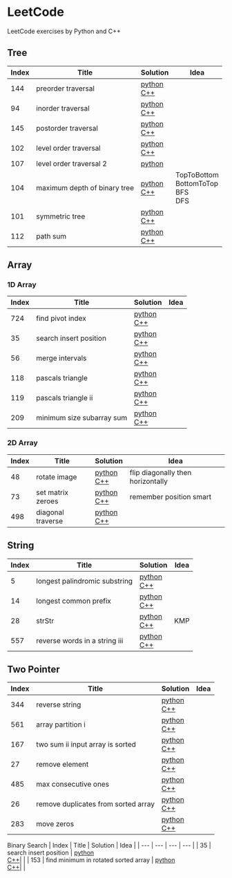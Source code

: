 # LeetCode

LeetCode exercises by Python and C++

## Tree
| Index | Title | Solution | Idea |
| --- | --- | --- | --- |
| 144 | preorder traversal | [python](https://github.com/wshuail/leetcode/blob/master/python/144.binary-tree-preorder-traversal.py) <br> [C++](https://github.com/wshuail/leetcode/blob/master/cpp/144.binary-tree-preorder-traversal.cpp)| |
| 94 | inorder traversal | [python](https://github.com/wshuail/leetcode/blob/master/python/94.binary-tree-inorder-traversal.py) <br> [C++](https://github.com/wshuail/leetcode/blob/master/cpp/94.binary-tree-inorder-traversal.cpp)| |
| 145 | postorder traversal | [python](https://github.com/wshuail/leetcode/blob/master/python/145.binary-tree-postorder-traversal.py) <br> [C++](https://github.com/wshuail/leetcode/blob/master/cpp/145.binary-tree-postorder-traversal.cpp)| |
| 102 | level order traversal | [python](https://github.com/wshuail/leetcode/blob/master/python/102.binary-tree-level-order-traversal.py) <br> [C++](https://github.com/wshuail/leetcode/blob/master/cpp/102.binary-tree-level-order-traversal.cpp)| |
| 107 | level order traversal 2 | [python](https://github.com/wshuail/leetcode/blob/master/python/107.binary-tree-level-order-traversal-ii.py) ||
| 104 | maximum depth of binary tree | [python](https://github.com/wshuail/leetcode/blob/master/python/104.maximum-depth-of-binary-tree.py) <br> [C++](https://github.com/wshuail/leetcode/blob/master/cpp/104.maximum-depth-of-binary-tree.cpp) | TopToBottom <br> BottomToTop <br> BFS <br> DFS |
| 101 | symmetric tree | [python](https://github.com/wshuail/leetcode/blob/master/python/101.symmetric-tree.py) <br> [C++](https://github.com/wshuail/leetcode/blob/master/cpp/101.symmetric-tree.cpp) | |
| 112 | path sum | [python](https://github.com/wshuail/leetcode/blob/master/python/112.path-sum.py) <br> [C++](https://github.com/wshuail/leetcode/blob/master/cpp/112.path-sum.cpp) | |

## Array

### 1D Array
| Index | Title | Solution | Idea |
| --- | --- | --- | --- |
| 724 | find pivot index | [python](https://github.com/wshuail/leetcode/blob/master/python/724.find-pivot-index.py) <br> [C++](https://github.com/wshuail/leetcode/blob/master/cpp/724.find-pivot-index.cpp)| |
| 35 | search insert position | [python](https://github.com/wshuail/leetcode/blob/master/python/35.search-insert-position.py) <br> [C++](https://github.com/wshuail/leetcode/blob/master/cpp/35.search-insert-position.cpp)| |
| 56 | merge intervals | [python](https://github.com/wshuail/leetcode/blob/master/python/56.merge-intervals.py) <br> [C++](https://github.com/wshuail/leetcode/blob/master/cpp/56.merge-intervals.cpp)| |
| 118 | pascals triangle | [python](https://github.com/wshuail/leetcode/blob/master/python/118.pascals-triangle.py) <br> [C++](https://github.com/wshuail/leetcode/blob/master/cpp/118.pascals-triangle.cpp)| |
| 119 | pascals triangle ii | [python](https://github.com/wshuail/leetcode/blob/master/python/119.pascals-triangle-ii.py) <br> [C++](https://github.com/wshuail/leetcode/blob/master/cpp/119.pascals-triangle-ii.cpp)| |
| 209 | minimum size subarray sum | [python](https://github.com/wshuail/leetcode/blob/master/python/209.minimum-size-subarray-sum.py) <br> [C++](https://github.com/wshuail/leetcode/blob/master/cpp/209.minimum-size-subarray-sum.cpp)| |

### 2D Array
| Index | Title | Solution | Idea |
| --- | --- | --- | --- |
| 48 | rotate image | [python](https://github.com/wshuail/leetcode/blob/master/python/48.rotate-image.py) <br> [C++](https://github.com/wshuail/leetcode/blob/master/cpp/48.rotate-image.cpp)| flip diagonally then horizontally |
| 73 | set matrix zeroes | [python](https://github.com/wshuail/leetcode/blob/master/python/73.set-matrix-zeroes.py) <br> [C++](https://github.com/wshuail/leetcode/blob/master/cpp/73.set-matrix-zeroes.cpp)| remember position smart |
| 498 | diagonal traverse | [python](https://github.com/wshuail/leetcode/blob/master/python/498.diagonal-traverse.py) <br> [C++](https://github.com/wshuail/leetcode/blob/master/cpp/498.diagonal-traverse.cpp)| |

## String
| Index | Title | Solution | Idea |
| --- | --- | --- | --- |
| 5 | longest palindromic substring | [python](https://github.com/wshuail/leetcode/blob/master/python/5.longest-palindromic-substring.py) <br> [C++](https://github.com/wshuail/leetcode/blob/master/cpp/5.longest-palindromic-substring.cpp)| |
| 14 | longest common prefix | [python](https://github.com/wshuail/leetcode/blob/master/python/14.longest-common-prefix.py) <br> [C++](https://github.com/wshuail/leetcode/blob/master/cpp/14.longest-common-prefix.cpp)| |
| 28 | strStr | [python](https://github.com/wshuail/leetcode/blob/master/python/28.implement-strstr.py) <br> [C++](https://github.com/wshuail/leetcode/blob/master/cpp/28.implement-strstr.cpp)| KMP |
| 557 | reverse words in a string iii | [python](https://github.com/wshuail/leetcode/blob/master/python/557.reverse-words-in-a-string-iii.py) <br> [C++](https://github.com/wshuail/leetcode/blob/master/cpp/557.reverse-words-in-a-string-iii.cpp)| |

## Two Pointer
| Index | Title | Solution | Idea |
| --- | --- | --- | --- |
| 344 | reverse string | [python](https://github.com/wshuail/leetcode/blob/master/python/344.reverse-string.py) <br> [C++](https://github.com/wshuail/leetcode/blob/master/cpp/344.reverse-string.cpp)| |
| 561 | array partition i | [python](https://github.com/wshuail/leetcode/blob/master/python/561.array-partition-i.py) <br> [C++](https://github.com/wshuail/leetcode/blob/master/cpp/561.array-partition-i.cpp)| |
| 167 | two sum ii input array is sorted | [python](https://github.com/wshuail/leetcode/blob/master/python/167.two-sum-ii-input-array-is-sorted.py) <br> [C++](https://github.com/wshuail/leetcode/blob/master/cpp/167.two-sum-ii-input-array-is-sorted.cpp)| |
| 27 | remove element | [python](https://github.com/wshuail/leetcode/blob/master/python/27.remove-element.py) <br> [C++](https://github.com/wshuail/leetcode/blob/master/cpp/27.remove-element.cpp)| |
| 485 | max consecutive ones | [python](https://github.com/wshuail/leetcode/blob/master/python/485.max-consecutive-ones.py) <br> [C++](https://github.com/wshuail/leetcode/blob/master/cpp/485.max-consecutive-ones.cpp)| |
| 26 | remove duplicates from sorted array | [python](https://github.com/wshuail/leetcode/blob/master/python/26.remove-duplicates-from-sorted-array.py) <br> [C++](https://github.com/wshuail/leetcode/blob/master/cpp/26.remove-duplicates-from-sorted-array.cpp)| |
| 283 | move zeros | [python](https://github.com/wshuail/leetcode/blob/master/python/283.move-zeroes.py) <br> [C++](https://github.com/wshuail/leetcode/blob/master/cpp/283.move-zeroes.cpp)| |

Binary Search
| Index | Title | Solution | Idea |
| --- | --- | --- | --- |
| 35 | search insert position | [python](https://github.com/wshuail/leetcode/blob/master/python/35.search-insert-position.py) <br> [C++](https://github.com/wshuail/leetcode/blob/master/cpp/35.search-insert-position.cpp)| |
| 153 | find minimum in rotated sorted array | [python](https://github.com/wshuail/leetcode/blob/master/python/153.find-minimum-in-rotated-sorted-array.py) <br> [C++](https://github.com/wshuail/leetcode/blob/master/cpp/153.find-minimum-in-rotated-sorted-array.cpp)| |
